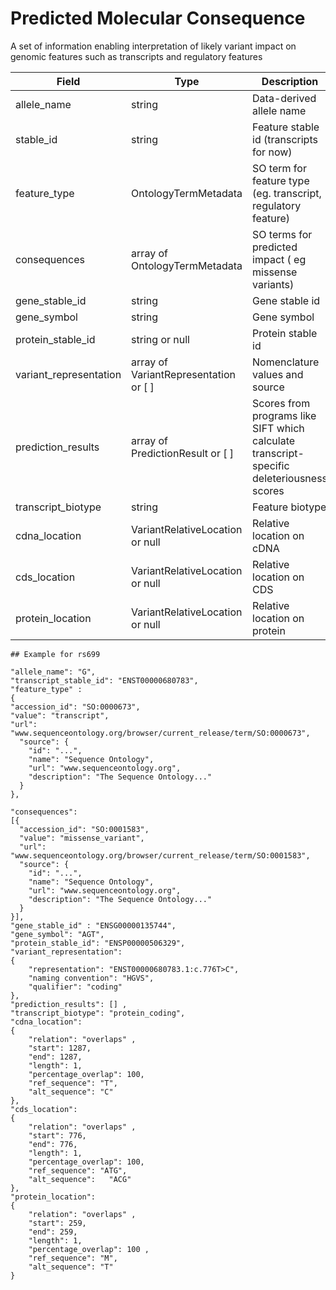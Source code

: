 # Predicted Molecular Consequence

A set of information enabling interpretation of likely variant impact on genomic features such as transcripts and regulatory features

| Field             | Type            | Description
|-------------------|-----------------|---------------------
| allele_name           | string          | Data-derived allele name
| stable_id | string          | Feature stable id (transcripts for now)
| feature_type      | OntologyTermMetadata        | SO term for feature type (eg. transcript, regulatory feature)
| consequences      | array of OntologyTermMetadata           | SO terms for predicted impact ( eg missense variants)
| gene_stable_id | string| Gene stable id
| gene_symbol | string | Gene symbol
| protein_stable_id  | string or null | Protein stable id
| variant_representation | array of VariantRepresentation or [ ]  | Nomenclature values and source
| prediction_results | array of PredictionResult or [ ] | Scores from programs like SIFT which calculate transcript-specific deleteriousness scores
| transcript_biotype | string | Feature biotype
| cdna_location | VariantRelativeLocation or null  | Relative location on cDNA
| cds_location | VariantRelativeLocation or null | Relative location on CDS
| protein_location | VariantRelativeLocation or null | Relative location on protein

```
## Example for rs699 

"allele_name": "G",
"transcript_stable_id": "ENST00000680783",
"feature_type" : 
{
"accession_id": "SO:0000673",
"value": "transcript",
"url": "www.sequenceontology.org/browser/current_release/term/SO:0000673",
  "source": {
    "id": "...",
    "name": "Sequence Ontology",
    "url": "www.sequenceontology.org",
    "description": "The Sequence Ontology..."
  }
},

"consequences":
[{
  "accession_id": "SO:0001583",
  "value": "missense_variant",
  "url": "www.sequenceontology.org/browser/current_release/term/SO:0001583",
  "source": {
    "id": "...",
    "name": "Sequence Ontology",
    "url": "www.sequenceontology.org",
    "description": "The Sequence Ontology..."
  }
}],
"gene_stable_id" : "ENSG00000135744",
"gene_symbol": "AGT",
"protein_stable_id": "ENSP00000506329",
"variant_representation": 
{
	"representation": "ENST00000680783.1:c.776T>C",
	"naming convention": "HGVS",
	"qualifier": "coding"
},
"prediction_results": [] ,
"transcript_biotype": "protein_coding",
"cdna_location": 
{
	"relation": "overlaps" ,
	"start": 1287,
	"end": 1287, 
	"length": 1, 
	"percentage_overlap": 100,
	"ref_sequence": "T",
	"alt_sequence": "C" 
},
"cds_location": 
{
	"relation": "overlaps" ,
	"start": 776, 
	"end": 776, 
	"length": 1, 
	"percentage_overlap": 100,
	"ref_sequence": "ATG",
	"alt_sequence":   "ACG" 
},
"protein_location":
{
	"relation": "overlaps" ,
	"start": 259, 
	"end": 259, 
	"length": 1, 
	"percentage_overlap": 100 ,
	"ref_sequence": "M",
	"alt_sequence": "T" 
}
```



























